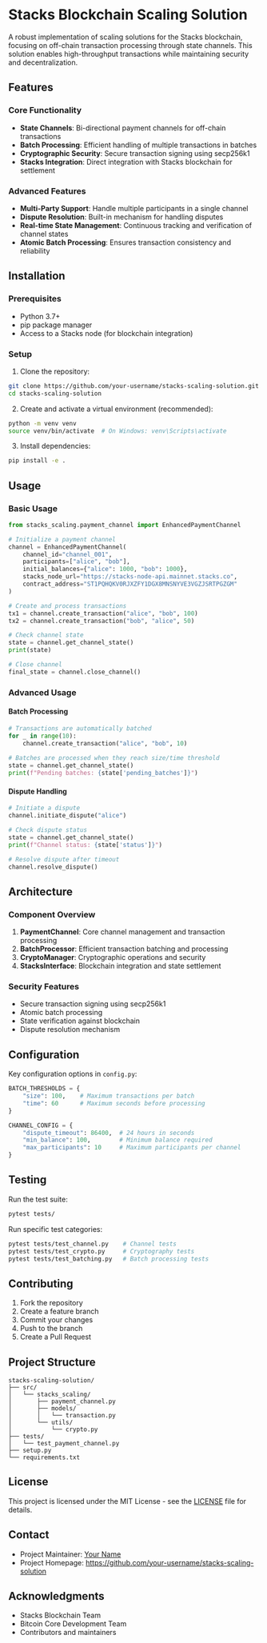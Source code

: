 # Stacks Blockchain Scaling Solution

A robust implementation of scaling solutions for the Stacks blockchain, focusing on off-chain transaction processing through state channels. This solution enables high-throughput transactions while maintaining security and decentralization.

## Features

### Core Functionality
- **State Channels**: Bi-directional payment channels for off-chain transactions
- **Batch Processing**: Efficient handling of multiple transactions in batches
- **Cryptographic Security**: Secure transaction signing using secp256k1
- **Stacks Integration**: Direct integration with Stacks blockchain for settlement

### Advanced Features
- **Multi-Party Support**: Handle multiple participants in a single channel
- **Dispute Resolution**: Built-in mechanism for handling disputes
- **Real-time State Management**: Continuous tracking and verification of channel states
- **Atomic Batch Processing**: Ensures transaction consistency and reliability

## Installation

### Prerequisites
- Python 3.7+
- pip package manager
- Access to a Stacks node (for blockchain integration)

### Setup

1. Clone the repository:
```bash
git clone https://github.com/your-username/stacks-scaling-solution.git
cd stacks-scaling-solution
```

2. Create and activate a virtual environment (recommended):
```bash
python -m venv venv
source venv/bin/activate  # On Windows: venv\Scripts\activate
```

3. Install dependencies:
```bash
pip install -e .
```

## Usage

### Basic Usage

```python
from stacks_scaling.payment_channel import EnhancedPaymentChannel

# Initialize a payment channel
channel = EnhancedPaymentChannel(
    channel_id="channel_001",
    participants=["alice", "bob"],
    initial_balances={"alice": 1000, "bob": 1000},
    stacks_node_url="https://stacks-node-api.mainnet.stacks.co",
    contract_address="ST1PQHQKV0RJXZFY1DGX8MNSNYVE3VGZJSRTPGZGM"
)

# Create and process transactions
tx1 = channel.create_transaction("alice", "bob", 100)
tx2 = channel.create_transaction("bob", "alice", 50)

# Check channel state
state = channel.get_channel_state()
print(state)

# Close channel
final_state = channel.close_channel()
```

### Advanced Usage

#### Batch Processing
```python
# Transactions are automatically batched
for _ in range(10):
    channel.create_transaction("alice", "bob", 10)
    
# Batches are processed when they reach size/time threshold
state = channel.get_channel_state()
print(f"Pending batches: {state['pending_batches']}")
```

#### Dispute Handling
```python
# Initiate a dispute
channel.initiate_dispute("alice")

# Check dispute status
state = channel.get_channel_state()
print(f"Channel status: {state['status']}")

# Resolve dispute after timeout
channel.resolve_dispute()
```

## Architecture

### Component Overview
1. **PaymentChannel**: Core channel management and transaction processing
2. **BatchProcessor**: Efficient transaction batching and processing
3. **CryptoManager**: Cryptographic operations and security
4. **StacksInterface**: Blockchain integration and state settlement

### Security Features
- Secure transaction signing using secp256k1
- Atomic batch processing
- State verification against blockchain
- Dispute resolution mechanism

## Configuration

Key configuration options in `config.py`:

```python
BATCH_THRESHOLDS = {
    "size": 100,    # Maximum transactions per batch
    "time": 60      # Maximum seconds before processing
}

CHANNEL_CONFIG = {
    "dispute_timeout": 86400,  # 24 hours in seconds
    "min_balance": 100,        # Minimum balance required
    "max_participants": 10     # Maximum participants per channel
}
```

## Testing

Run the test suite:
```bash
pytest tests/
```

Run specific test categories:
```bash
pytest tests/test_channel.py    # Channel tests
pytest tests/test_crypto.py     # Cryptography tests
pytest tests/test_batching.py   # Batch processing tests
```

## Contributing

1. Fork the repository
2. Create a feature branch
3. Commit your changes
4. Push to the branch
5. Create a Pull Request

## Project Structure
```
stacks-scaling-solution/
├── src/
│   └── stacks_scaling/
│       ├── payment_channel.py
│       ├── models/
│       │   └── transaction.py
│       └── utils/
│           └── crypto.py
├── tests/
│   └── test_payment_channel.py
├── setup.py
└── requirements.txt
```

## License

This project is licensed under the MIT License - see the [LICENSE](LICENSE) file for details.

## Contact

- Project Maintainer: [Your Name](mailto:your.email@example.com)
- Project Homepage: https://github.com/your-username/stacks-scaling-solution

## Acknowledgments

- Stacks Blockchain Team
- Bitcoin Core Development Team
- Contributors and maintainers